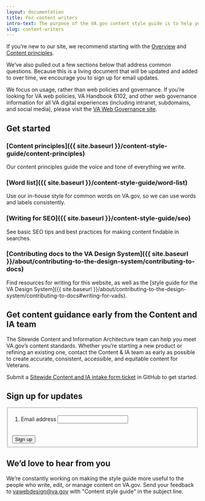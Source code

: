 ```yaml
---
layout: documentation
title: For content writers
intro-text: The purpose of the VA.gov content style guide is to help you create better content, not better bureaucracy. 
slug: content-writers
---
```


If you’re new to our site, we recommend starting with the <a href="{{ site.baseurl }}/content-style-guide/">Overview</a> and <a href="{{ site.baseurl }}/content-style-guide/content-principles">Content principles</a>.

We’ve also pulled out a few sections below that address common questions. Because this is a living document that will be updated and added to over time, we encourage you to sign up for email updates.

We focus on usage, rather than web policies and governance. If you’re looking for VA web policies, VA Handbook 6102, and other web governance information for all VA digital experiences (including intranet, subdomains, and social media), please visit the [VA Web Governance site](https://digital.va.gov/web-governance/).

## Get started

### [Content principles]({{ site.baseurl }}/content-style-guide/content-principles)

Our content principles guide the voice and tone of everything we write.

### [Word list]({{ site.baseurl }}/content-style-guide/word-list)

Use our in-house style for common words on VA.gov, so we can use words and labels consistently.

### [Writing for SEO]({{ site.baseurl }}/content-style-guide/seo)

See basic SEO tips and best practices for making content findable in searches.

### [Contributing docs to the VA Design System]({{ site.baseurl }}/about/contributing-to-the-design-system/contributing-to-docs)

Find resources for writing for this website, as well as the [style guide for the VA Design System]({{ site.baseurl }}/about/contributing-to-the-design-system/contributing-to-docs#writing-for-vads).

## Get content guidance early from the Content and IA team

The Sitewide Content and Information Architecture team can help you meet VA.gov’s content standards. Whether you’re starting a new product or refining an existing one, contact the Content &amp; IA team as early as possible to create accurate, consistent, accessible, and equitable content for Veterans.

Submit a [Sitewide Content and IA intake form ticket](https://github.com/department-of-veterans-affairs/va.gov-team/issues/new?assignees=RLHecht%2C+coforma-terry%2C+kristinoletmuskat%2C+laurwill%2C+sara-amanda&labels=sitewide+CAIA%2C+sitewide+content-product+support%2C+Sitewide+IA%2C+sitewide+content%2C+sitewide+accessibility&projects=&template=sitewide-content-intake-form.md&title=%3CType+of+Request%3E+from+%3CTeam%3E) in GitHub to get started.

## Sign up for updates

<form id="GD-snippet-form" action="https://public.govdelivery.com/accounts/USVADS/subscribers/qualify" accept-charset="UTF-8" method="post">
  <input name="utf8" type="hidden" value="&#x2713;" />
  <input type="hidden" name="authenticity_token" value="+Ycg18OTfytwWfUKmlfsFpLivhrAZfJCZ0YtJ0f88YnpHqz4WcsolaudXm6tMS8UrZ9aagwWiSg3bEVp5xWCLg==" />
  <input type="hidden" name="topic_id" id="topic_id" value="USVADS_2" />
  <fieldset>
<ol class="usa-unstyled-list vads-u-margin--0">
      <li class="email_fields">
        <label for="email">Email address</label>
        <input type="text" name="email" id="email" class="usa-input" />
      </li>
    </ol>
      <div>
      <button type="submit" class="usa-button vads-u-width--auto">Sign up</button>
    </div>
  </fieldset>
</form>

## We’d love to hear from you

We’re constantly working on making the style guide more useful to the people who write, edit, or manage content on VA.gov. Send your feedback to [vawebdesign@va.gov](mailto:vawebdesign@va.gov) with "Content style guide" in the subject line.